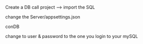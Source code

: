 Create a DB call project --> import the SQL

change the Server/appsettings.json

conDB

change to user & password to the one you login to your mySQL
